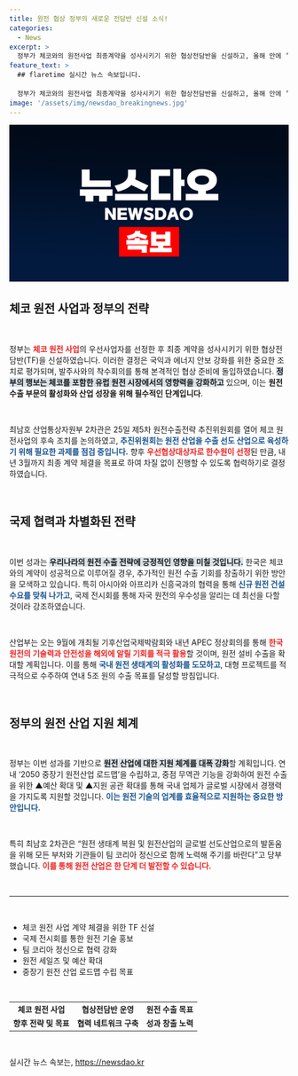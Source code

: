 ```yaml
---
title: 원전 협상 정부의 새로운 전담반 신설 소식!
categories:
  - News
excerpt: >
  정부가 체코와의 원전사업 최종계약을 성사시키기 위한 협상전담반을 신설하고, 올해 안에 ‘2050 중장기 원전산업 로드맵’을 마련할 계획입니다. 원전 수출을 선도할 글로벌 협력체계 구축에 총력을 기울이고 있습니다.
feature_text: >
  ## flaretime 실시간 뉴스 속보입니다.

  정부가 체코와의 원전사업 최종계약을 성사시키기 위한 협상전담반을 신설하고, 올해 안에 ‘2050 중장기 원전산업 로드맵’을 마련할 계획입니다. 원전 수출을 선도할 글로벌 협력체계 구축에 총력을 기울이고 있습니다.
image: '/assets/img/newsdao_breakingnews.jpg'
---
```


<p><img src="/assets/img/newsdao_breakingnews.jpg" alt="flaretime 속보" /></p>

<h2 data-ke-size="size26">체코 원전 사업과 정부의 전략</h2>

<p data-ke-size="size16">&nbsp;</p>

<p>정부는 <b><span style="color: #ee2323;">체코 원전 사업</span></b>의 우선사업자를 선정한 후 최종 계약을 성사시키기 위한 협상전담반(TF)을 신설하였습니다. 이러한 결정은 국익과 에너지 안보 강화를 위한 중요한 조치로 평가되며, 발주사와의 착수회의를 통해 본격적인 협상 준비에 돌입하였습니다. <b><span style="background-color: #21538527;">정부의 행보는 체코를 포함한 유럽 원전 시장에서의 영향력을 강화하고</span></b> 있으며, 이는 <strong>원전 수출 부문의 활성화와 산업 성장을 위해 필수적인 단계입니다</strong>. </p>

<p data-ke-size="size16">&nbsp;</p>

<p>최남호 산업통상자원부 2차관은 25일 제5차 원전수출전략 추진위원회를 열어 체코 원전사업의 후속 조치를 논의하였고, <b><span style="color: #1a5490;">추진위원회는 원전 산업을 수출 선도 산업으로 육성하기 위해 필요한 과제를 점검 중입니다.</span></b> 향후 <b><span style="color: #ee2323;">우선협상대상자로 한수원이 선정</span></b>된 만큼, 내년 3월까지 최종 계약 체결을 목표로 하여 차질 없이 진행할 수 있도록 협력하기로 결정하였습니다. </p>

<p data-ke-size="size16">&nbsp;</p>

<h2 data-ke-size="size26">국제 협력과 차별화된 전략</h2>

<p data-ke-size="size16">&nbsp;</p>

<p>이번 성과는 <b><span style="background-color: #21538527;">우리나라의 원전 수출 전략에 긍정적인 영향을 미칠 것입니다.</span></b> 한국은 체코와의 계약이 성공적으로 이루어질 경우, 추가적인 원전 수출 기회를 창출하기 위한 방안을 모색하고 있습니다. 특히 아시아와 아프리카 신흥국과의 협력을 통해 <b><span style="color: #1a5490;">신규 원전 건설 수요를 맞춰 나가고</span></b>, 국제 전시회를 통해 자국 원전의 우수성을 알리는 데 최선을 다할 것이라 강조하였습니다.</p>

<p data-ke-size="size16">&nbsp;</p>

<p>산업부는 오는 9월에 개최될 기후산업국제박람회와 내년 APEC 정상회의를 통해 <b><span style="color: #ee2323;">한국 원전의 기술력과 안전성을 해외에 알릴 기회를 적극 활용</span></b>할 것이며, 원전 설비 수출을 확대할 계획입니다. 이를 통해 <b><span style="color: #1a5490;">국내 원전 생태계의 활성화를 도모하고</span></b>, 대형 프로젝트를 적극적으로 수주하여 연내 5조 원의 수출 목표를 달성할 방침입니다.</p>

<p data-ke-size="size16">&nbsp;</p>

<h2 data-ke-size="size26">정부의 원전 산업 지원 체계</h2>

<p data-ke-size="size16">&nbsp;</p>

<p>정부는 이번 성과를 기반으로 <b><span style="background-color: #21538527;">원전 산업에 대한 지원 체계를 대폭 강화</span></b>할 계획입니다. 연내 ‘2050 중장기 원전산업 로드맵’을 수립하고, 중점 무역관 기능을 강화하여 원전 수출을 위한 ▲예산 확대 및 ▲지원 공관 확대를 통해 국내 업체가 글로벌 시장에서 경쟁력을 가지도록 지원할 것입니다. <b><span style="color: #1a5490;">이는 원전 기술의 업계를 효율적으로 지원하는 중요한 방안입니다.</span></b></p>

<p data-ke-size="size16">&nbsp;</p>

<p>특히 최남호 2차관은 “원전 생태계 복원 및 원전산업의 글로벌 선도산업으로의 발돋움을 위해 모든 부처와 기관들이 팀 코리아 정신으로 함께 노력해 주기를 바란다”고 당부했습니다. <b><span style="color: #ee2323;">이를 통해 원전 산업은 한 단계 더 발전할 수 있습니다.</span></b></p>

<p data-ke-size="size16">&nbsp;</p>

<hr>

<p data-ke-size="size16">&nbsp;</p>

<ul>
    <li>체코 원전 사업 계약 체결을 위한 TF 신설</li>
    <li>국제 전시회를 통한 원전 기술 홍보</li>
    <li>팀 코리아 정신으로 협력 강화</li>
    <li>원전 세일즈 및 예산 확대</li>
    <li>중장기 원전 산업 로드맵 수립 목표</li>
</ul>

<p data-ke-size="size16">&nbsp;</p>

<table style="width: 100%;">
    <tr>
        <td style="text-align: center; height: 17px;"><b>체코 원전 사업</b></td>
        <td style="text-align: center; height: 17px;"><b>협상전담반 운영</b></td>
        <td style="text-align: center; height: 17px;"><b>원전 수출 목표</b></td>
    </tr>
    <tr>
        <td style="text-align: center; height: 17px;"><b>향후 전략 및 목표</b></td>
        <td style="text-align: center; height: 17px;"><b>협력 네트워크 구축</b></td>
        <td style="text-align: center; height: 17px;"><b>성과 창출 노력</b></td>
    </tr>
</table>

<p data-ke-size="size16">&nbsp;</p>
실시간 뉴스 속보는, <a href="https://newsdao.kr" rel="dofollow">https://newsdao.kr</a>


